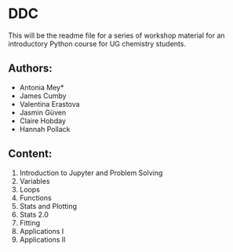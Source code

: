 # DDC

This will be the readme file for a series of workshop material for an introductory Python course for UG chemistry students. 


## Authors:
- Antonia Mey*
- James Cumby
- Valentina Erastova
- Jasmin Güven
- Claire Hobday
- Hannah Pollack

## Content:
1. Introduction to Jupyter and Problem Solving
2. Variables 
3. Loops
4. Functions 
5. Stats and Plotting 
6. Stats 2.0 
7. Fitting 
8. Applications I 
9. Applications II 



